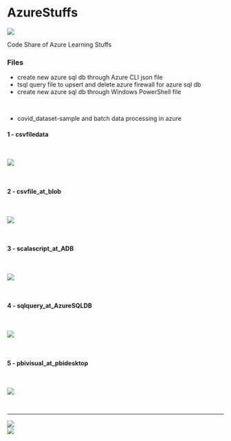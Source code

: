 # AzureStuffs

![](https://img.shields.io/github/repo-size/Arulmouzhi/AzureStuffs)

Code Share of Azure Learning Stuffs

### Files
* create new azure sql db through Azure CLI json file
* tsql query file to upsert and delete azure firewall for azure sql db
* create new azure sql db through Windows PowerShell file

<br />

* covid_dataset-sample and batch data processing in azure

#### 1 - csvfiledata
<br />

![](https://user-images.githubusercontent.com/65807570/107780261-77e00e00-6d6c-11eb-88f0-1a2571ec4fb7.png)

<br />

#### 2 - csvfile_at_blob
<br />

![](https://user-images.githubusercontent.com/65807570/107780297-84646680-6d6c-11eb-9ec7-102fb558fb93.png)

<br />

#### 3 - scalascript_at_ADB
<br />

![](https://user-images.githubusercontent.com/65807570/107780331-91815580-6d6c-11eb-90cd-055f7cce1051.png)

<br />

#### 4 - sqlquery_at_AzureSQLDB
<br />

![](https://user-images.githubusercontent.com/65807570/107780381-a0680800-6d6c-11eb-9148-c79d5b78fee8.png)

<br />

#### 5 - pbivisual_at_pbidesktop
<br />

![](https://user-images.githubusercontent.com/65807570/107780468-b70e5f00-6d6c-11eb-8b06-2a1604928eff.png)

<br />

---

![](https://img.shields.io/github/stars/Arulmouzhi/AzureStuffs?style=social)	
![](https://img.shields.io/github/watchers/Arulmouzhi/AzureStuffs?style=social)